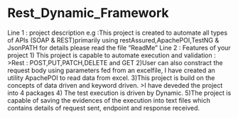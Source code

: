 # Rest_Dynamic_Framework

Line 1 : project description
e.g :This project is created to automate all types of APIs (SOAP & REST)primarily using restAssured,ApachePOI,TestNG & JsonPATH for details please read the file “ReadMe”
Line 2 : Features of your project
           1) This project is capable to automate execution and validation :
                >Rest : POST,PUT,PATCH,DELETE and GET
            2)User can also constract the request body using parameters fed from an excelfile, I have created an utility ApachePOI to read data from excel.
            3)This project is build on the concepts of data driven and keyword driven.
                 >I have deveded the project into 4 packages
            4) The test execution is driven by Dynamic.
            5)The project is capable of saving the evidences of the execution into text files which contains details of request sent, endpoint and response received.
